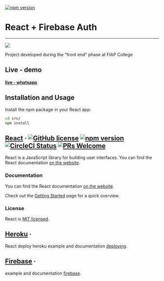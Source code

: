 [![npm version](https://badge.fury.io/js/react-firebaseui.svg)](https://badge.fury.io/js/react-firebaseui)

# React + Firebase Auth
___________

![](https://res.cloudinary.com/da7jhtpgh/image/upload/v1561460799/1_gNbgOlIEl1xNoJHE6WGm8Q_mhvnz9.png)

Project developed during the "front end" phase at FIAP College

## Live - demo

#### [live - whatsapp](https://mysterious-beach-17829.herokuapp.com/)

## Installation and Usage

Install the npm package in your React app:

```bash
cd src/
npm install
```

## [React](https://reactjs.org/) &middot; [![GitHub license](https://img.shields.io/badge/license-MIT-blue.svg)](https://github.com/facebook/react/blob/master/LICENSE) [![npm version](https://img.shields.io/npm/v/react.svg?style=flat)](https://www.npmjs.com/package/react) [![CircleCI Status](https://circleci.com/gh/facebook/react.svg?style=shield&circle-token=:circle-token)](https://circleci.com/gh/facebook/react) [![PRs Welcome](https://img.shields.io/badge/PRs-welcome-brightgreen.svg)](https://reactjs.org/docs/how-to-contribute.html#your-first-pull-request)

React is a JavaScript library for building user interfaces.
You can find the React documentation [on the website](https://reactjs.org/docs).  


### Documentation

You can find the React documentation [on the website](https://reactjs.org/docs).  

Check out the [Getting Started](https://reactjs.org/docs/getting-started.html) page for a quick overview.

### License

React is [MIT licensed](./LICENSE).

## [Heroku](https://reactjs.org/) &middot;

React deploy heroku
example and documentation [deploying](https://blog.heroku.com/deploying-react-with-zero-configuration).  

## [Firebase](https://firebase.google.com/) &middot;

example and documentation [firebase](https://firebase.google.com/).  
